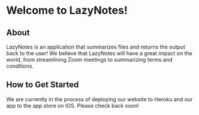 # Welcome to LazyNotes!
## About
LazyNotes is an application that summarizes files and returns the output back to the user! We believe that LazyNotes will have a great impact on the world, from streamlining Zoom meetings to summarizing terms and conditions. 

## How to Get Started
We are currently in the process of deploying our website to Heroku and our app to the app store on IOS. Please check back soon!